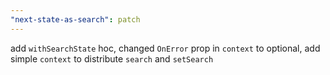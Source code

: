 ```yaml
---
"next-state-as-search": patch
---
```


add `withSearchState` hoc, changed `OnError` prop in `context` to optional, add simple `context` to distribute `search` and `setSearch`
